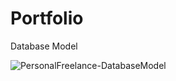 # Portfolio
Database Model

![PersonalFreelance-DatabaseModel](https://user-images.githubusercontent.com/62229340/132257352-9953a062-66dd-47ab-851f-64593863c404.png)
